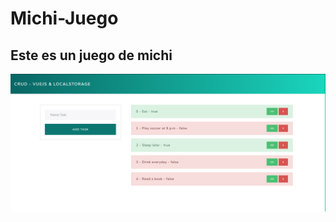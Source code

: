 # Michi-Juego
## Este es un juego de michi

![Este es una referencia](https://github.com/aimarandony/CRUD-Vue-LocalStorage/blob/master/Ss/Screenshot.png)
